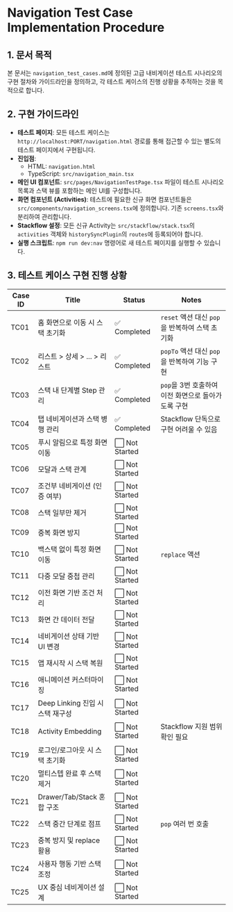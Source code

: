 # Navigation Test Case Implementation Procedure

## 1. 문서 목적

본 문서는 `navigation_test_cases.md`에 정의된 고급 내비게이션 테스트 시나리오의 구현 절차와 가이드라인을 정의하고, 각 테스트 케이스의 진행 상황을 추적하는 것을 목적으로 합니다.

## 2. 구현 가이드라인

- **테스트 페이지**: 모든 테스트 케이스는 `http://localhost:PORT/navigation.html` 경로를 통해 접근할 수 있는 별도의 테스트 페이지에서 구현됩니다.
- **진입점**:
    - HTML: `navigation.html`
    - TypeScript: `src/navigation_main.tsx`
- **메인 UI 컴포넌트**: `src/pages/NavigationTestPage.tsx` 파일이 테스트 시나리오 목록과 스택 뷰를 포함하는 메인 UI를 구성합니다.
- **화면 컴포넌트 (Activities)**: 테스트에 필요한 신규 화면 컴포넌트들은 `src/components/navigation_screens.tsx`에 정의합니다. 기존 `screens.tsx`와 분리하여 관리합니다.
- **Stackflow 설정**: 모든 신규 Activity는 `src/stackflow/stack.tsx`의 `activities` 객체와 `historySyncPlugin`의 `routes`에 등록되어야 합니다.
- **실행 스크립트**: `npm run dev:nav` 명령어로 새 테스트 페이지를 실행할 수 있습니다.

## 3. 테스트 케이스 구현 진행 상황

| Case ID | Title | Status | Notes |
|---|---|---|---|
| TC01 | 홈 화면으로 이동 시 스택 초기화 | ✅ Completed | `reset` 액션 대신 `pop`을 반복하여 스택 초기화 |
| TC02 | 리스트 > 상세 > ... > 리스트 | ✅ Completed | `popTo` 액션 대신 `pop`을 반복하여 기능 구현 |
| TC03 | 스택 내 단계별 Step 관리 | ✅ Completed | `pop`을 3번 호출하여 이전 화면으로 돌아가도록 구현 |
| TC04 | 탭 네비게이션과 스택 병행 관리 | ✅ Completed | Stackflow 단독으로 구현 어려울 수 있음 |
| TC05 | 푸시 알림으로 특정 화면 이동 | ⬜️ Not Started | |
| TC06 | 모달과 스택 관계 | ⬜️ Not Started | |
| TC07 | 조건부 네비게이션 (인증 여부) | ⬜️ Not Started | |
| TC08 | 스택 일부만 제거 | ⬜️ Not Started | |
| TC09 | 중복 화면 방지 | ⬜️ Not Started | |
| TC10 | 백스택 없이 특정 화면 이동 | ⬜️ Not Started | `replace` 액션 |
| TC11 | 다중 모달 중첩 관리 | ⬜️ Not Started | |
| TC12 | 이전 화면 기반 조건 처리 | ⬜️ Not Started | |
| TC13 | 화면 간 데이터 전달 | ⬜️ Not Started | |
| TC14 | 네비게이션 상태 기반 UI 변경 | ⬜️ Not Started | |
| TC15 | 앱 재시작 시 스택 복원 | ⬜️ Not Started | |
| TC16 | 애니메이션 커스터마이징 | ⬜️ Not Started | |
| TC17 | Deep Linking 진입 시 스택 재구성 | ⬜️ Not Started | |
| TC18 | Activity Embedding | ⬜️ Not Started | Stackflow 지원 범위 확인 필요 |
| TC19 | 로그인/로그아웃 시 스택 초기화 | ⬜️ Not Started | |
| TC20 | 멀티스텝 완료 후 스택 제거 | ⬜️ Not Started | |
| TC21 | Drawer/Tab/Stack 혼합 구조 | ⬜️ Not Started | |
| TC22 | 스택 중간 단계로 점프 | ⬜️ Not Started | `pop` 여러 번 호출 |
| TC23 | 중복 방지 및 replace 활용 | ⬜️ Not Started | |
| TC24 | 사용자 행동 기반 스택 조정 | ⬜️ Not Started | |
| TC25 | UX 중심 네비게이션 설계 | ⬜️ Not Started | |
